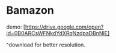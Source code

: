 # Bamazon

demo:
[https://drive.google.com/open?id=0B0ARCsWFNkdYdXRqNzdpaDBnNlE]

^download for better resolution.
